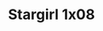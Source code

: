 ---
layout: episodios
title: "Stargirl 1x08"
url_serie_padre: 'stargirl/temporada-1'
category: 'series'
capitulo: 'yes'
anio: '2020'
prev: 'capitulo-7'
proximo: 'capitulo-9'
sandbox: allow-same-origin allow-forms
idioma: 'Subtitulado'
calidad: 'Full HD'
fuente: 'cueva'
reproductores_otros: ["https://openplay.openplay.vip/player.php?data=YWZTY3l1aDkwTUg0dmltbnlYRG1XTC9hOW1QL1RaS3pTeUF2bURtSUx0WHliWWxnTktZRG1GQ2Vwbkc1c3FDSHc2TDJDM0xTOHRWTytKeWZDTzdnNVNTWGZKaG9yc29oRWRnWjZoLy85Z289","Subtitulado","https://gdriveplayer.me/embed2.php?link=ofrRFvDkMzExHREnM6p5JQy2E4C6vF7A%252B9PZ73feClGlUbk%252FQnPQn5x3%252B6%252B2rjBC2MUOVd2r7N811KlgWNZsoBgqHpbAtgMmkrR2DvMLJFNNTLqHvpxNDmL7ioeT7W1otNGjDWMz8reZpBJCnGT5NCefuxrQajYKPsc1IjeyWJaAIFSsTmw4DSUCSlOAjUtaj6YCQbEgbdtJpTRXIzbVz%252F","Subtitulado","https://gdriveplayer.me/embed2.php?link=0378g3L3pX%252FBi5OsbMvBDQOQIvE7raUCLSbzLhli3OP2ldspLUKNsgM%252F72h1t1w4%252Fr2ULNHkNrMloZ41x1ZNpebp2EUNNKFVpwQy58k4%252F4nHP4rLUn8nzpIUFfdVa%252FqaPxeuKl4u%252FEmvg622PI864yViMx5e2gKXWxws8p8u4tZSUtyABds8trGDYBLfuuSXE08wewPsNsC1YZAwkiI0DS","Subtitulado"]
reproductores_fembed: ["https://feurl.com/v/kypdrh3mr-q0ne0","Subtitulado","https://feurl.com/v/33zgdimp2wgmm5m","Subtitulado"]
reproductor: fembed
clasificacion: '+10'
tags:
- Ciencia-Ficcion
---